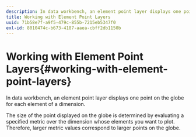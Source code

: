 ```yaml
---
description: In data workbench, an element point layer displays one point on the globe for each element of a dimension.
title: Working with Element Point Layers
uuid: 71b58e7f-a9f5-479c-855b-7215eb5347f0
exl-id: 8010474c-b673-4187-aaea-cbff2db1150b
---
```

# Working with Element Point Layers{#working-with-element-point-layers}

In data workbench, an element point layer displays one point on the globe for each element of a dimension.

 The size of the point displayed on the globe is determined by evaluating a specified metric over the dimension whose elements you want to plot. Therefore, larger metric values correspond to larger points on the globe.
